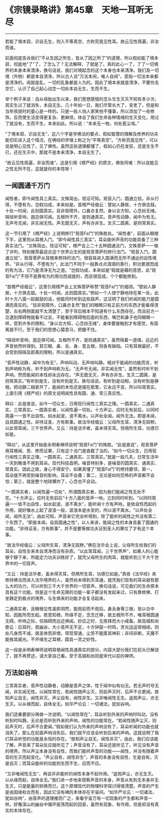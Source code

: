 # 《宗镜录略讲》第45章　天地一耳听无尽

------

若能了境本寂，识自无生，则入平等真空，方称究竟见性耳。故云见性周遍，非汝而谁。

前面彻底告诉我们“不从生因之所生，皆从了因之所了”的道理，所以假如能了境本寂，彻底地“了”了，了怎么了？无法解释，了就是了。真的此心一了，了了一切境界的本身本来清净，换句话说，我们对境起念的这个本身也本来清净。我们及一切境（外物）都是本自清净，所以古人说“万法本闲，唯人自闹”，意指一切法本来都是清净的。闹就是乱，一切的乱象都是人为的。因此了境本来就是清净，不要你去空它，认识了自己起心动念一切处本自无生，生而不生。

举个例子来说：自从母胎出生以来，我们思想感情的念头生生灭灭不知有多少次，其实生过了就消失，本自无生。几十年如一日，我们尽管长大了，变老了，但是和当年孩提时的童心是一样的。只是一般人怕人家笑他不懂事，所以添加了一些修饰，反而使生活变得更复杂、更麻烦。体会了我们生命各种情绪的生灭变化，用过了就没有，生而不生，本来如此。所以说：“本来无一物，何处惹尘埃。”

“了境本寂，识自无生”，这八个字是学佛法的要点，假如智慧的理解及修养的功夫能切实进入这个情况，在佛经的学理上称之为“平等真空”。“方称究竟见性”，可以说是明心见性了，见了佛性。虽然这些道理都懂了，假如心仍在发狂，还是生生不已，还在生灭中，那就不是本来清净，本自无生了。

“故云见性周遍，非汝而谁”，这是引用《楞严经》的原文，佛告阿难：所以说能见之性无所不在，这就是你的本性呀！

## 一闻圆通千万门

闻性者，即今闻性具三真实。文殊简出，现证可知。观音入门，圆通立验。非从行得，不堕有为，岂假功成，本来如是。首楞严经偈云：譬如人静居，十方俱击鼓。十处一时闻，此则圆真实。目非观障外，口鼻亦复然。身以合方知，心念纷无绪。隔垣听音响，遐迩俱可闻。五根所不齐，是则通真实。音声性动静，闻中为有无。无声号无闻，非实闻无性。声无既无灭，声有亦非生。生灭二圆离，是则常真实。

这一节引用了《楞严经》上说明修行“观音Fa门”的殊胜处。“闻性者”，前面从眼根下手，这里则从耳根入门。“即今闻性具三真实”，耳朵能听声音的功能具备了三种真实法门。“文殊简出，现证可知”，楞严会上二十五种圆通法门，文殊菩萨一一做了评判，特别推荐最适合这个世界众生的是观音菩萨的修行法门。“观音入门，圆通立验”，观音菩萨从耳根来修持的法门，很容易进入圆满而无所不通达的自性境界。“非从行得，不堕有为”，此法门不同于一般靠点点滴滴的善行，积功累德而成的有为法，它乃是清净无为之道。“岂假功成，本来如是”假就是藉的意思，此“观音Fa门”不但不是靠有为的用功而成就的，而且很现成，个个都能修到。

“首楞严经偈云”，这里引用楞严会上文殊菩萨称赞“观音Fa门”的偈颂。“譬如人静居，十方俱击鼓。十处一时闻，此则圆真实。”例如一个人很宁静地待在某一处，此时十方八面一起敲鼓的话，他能同时听到这些鼓声，这证明了我们听闻的能力是圆满而真实的。“目非观障外，口鼻亦复然”我们的眼睛只有正前方的东西才能看得清楚，左右两侧面就不太清楚了，至于背后根本不知道有什么东西存在。而且前方一旦遇到障碍物就看不过去，不能看到障碍物后面的东西，嘴巴和鼻子也同眼睛一样，受到许多的限制。“身以合方知，心念纷无绪”，身体要接触到才有感觉，有距离就不行。至于我们的思想心猿意马，把握不住。

“隔垣听音响，遐迩俱可闻。五根所不齐，是则通真实”，虽然隔着一道墙，远近的声音依然听得到。其它眼、鼻、舌、身、意五根，则各有缺陷。只有耳根最好，不会受到阻隔及距离的限制，所以是通真实。

“音声性动静，闻中为有无”，声响叫动，无声响叫静。相对于能闻的功能而言，听到声响称为有，听不到声响称为无。“无声号无闻，非实闻无性”，虽然有时听不到声响，然而能闻的本性却永远存在。“声无既无灭，声有亦非生。生灭二圆离，是则常真实。”有听到是生，没有听到是灭。换句话说，有听到是动相，没有听到是静相，把动静二相拿开了，能闻的本性还是摆在那里，它永远不变，所以叫常真实。上面引用《楞严经》的原文说明闻性具有圆、通、常三真实性。

释曰：此是直说，如今一切众生，日用现行闻性三真实之理。一圆真实，二通真实，三常真实。一圆真实者，以闻性遍一切处。十方声尘，应时无有前后，以同时周遍一一皆不出自性。如水起波，波不离水。以声处全闻，闻外无法。即是本闻，自具圆通之性。非待证圣，方有斯事。故法华经偈云：父母所生耳，清净无瑕秽。以此常耳闻，三千世界声。又云：持是法华者，虽未得天耳。但用所生耳，功德已如是。

“释曰”，从这里开始是永明寿禅师说明“观音Fa门”的殊胜。“此是直说”，观音菩萨用耳根闻、思、修而证果，只有这个法门是直截了当的。“如今一切众生，日用现行闻性三真实之理。一圆真实。二通真实。三常真实。”就是一般凡夫，日常生活中一天到晚谁不用到耳朵。现代科技昌明，噪音特别多，是噪音的圆真实、通真实、常真实。因此之故，身心不得安宁。如果真懂了“观音Fa门”的修持要领，第一，耳朵就不再受到噪音的影响，耳朵不会聋；第二，无论是如何恐怖的声音都不会怕；第三，就是整个地球爆炸了，心念也不会动。

“一圆真实者，以闻性遍一切处”，所谓圆真实者，因为我们能闻之性无处不在。“十方声尘，应时无有前后”十方八面的音声一响，立刻同时听到。“以同时周遍一一皆不出自性，如水起波，波不离水”，能听闻十方有声响，是依自性而起的作用，就好像水上起了波浪一般，波浪本是水变的，所以波不离水。“以声处全闻，闻外无法”。由此可知，声音来它完全听得到，除了能听的闻性之外没有第二个东西了。“即是本闻，自具圆通之性”，以人来讲，能闻之性的本身具备了圆通的功能。“非待证圣，方有斯事”，并不是要等做功夫证到圣人的果位了才有这个本事。

“故法华经偈云：父母所生耳，清净无瑕秽。”佛在法华会上说，父母所生给我们的耳朵，自性生来本自清净而没有杂质。“以此常耳闻，三千世界声”，如果人的心能够宁静下来，所能定力功夫训练好了，就凭父母所生的肉耳，就能听到三千大千世界中的一切音声。

“又云：持是法华者，虽未得天耳，但用所生耳，功德已如是。”真依《法华经》来修持佛法而进入法华境界的人，虽然尚未得到天耳通，就凭我们现有的耳朵就有那么大的功力，可以听到三千大千世界的一切音声。换句话说，可见我们的生命原本具有这个功能。但是这个生命无限的功能一辈子都没有发起来过，只有靠修佛、打坐静定到极点的境界，与生俱来的功能才会复活起来。

二通真实者，且眼根见性虽即洞然，能观前而不观后。鼻舌身等三根，皆以合中知，因能所而生起。若意知根，所缘不定，念念迁移，故五根所不齐，唯耳根圆通无碍。听响之际，任隔碍而远近俱闻。妙应之时，无拣择而大小咸备。故高城和尚歌云：应耳时，若幽谷，大小音声无不足，十方钟鼓一时鸣，灵光运运常相续。则处凡身而不减，居圣体而非增。常现常通，尘劳不能匿其神彩；非间非断，天魔不能挫其威光。不坏缘生之耳根，圆具一灵之妙性。

这一段是永明寿禅师说明耳根闻性具通真实的部分，内容大部分我们在前头已解说了，就不再赘述，请大家自己看。至于高城和尚则是宋代以前的禅师。

## 万法如谷响

三常真实者，音声性动静者，动静是音声之体，性于闻中似有似无。若无声时号无闻，非实闻无性。以闻性常在，若闻性随声尘灭，则前声灭时，后声不合更闻。故知声尘自无，闻性非灭。声尘自有，闻性非生。又非唯闻性无生。返观声尘，亦无生灭。以从缘而起，自体全无。如华严论云：一切诸法，犹如谷响。

我们选重要部分再做一次说明。“以闻性常在”，耳朵听到外来的声响时叫动，没有听到时叫静。无论是否听到外来的声响，闻性的功能常在。“若闻性随声尘灭，则前声灭时，后声不合更闻。”假如我们认为外来的声响没有了，耳朵听闻的功能也就消失了。那么在前面声响消失后，我们就不应该会听到后来的声响。这就说明了我们耳朵听觉的功能是永恒的存在。“故知声尘自无，闻性非灭”，由此，我们应该能了解，声音来了耳朵反应就听见了；声音没有了，耳朵还是听见了，听见没有声音的境界。所以声尘本身没有自性，而我们能听声音的功能——闻性，并没有随着声音的生灭而起变化。“声尘自有，闻性非生”，声音的本身没有自性，生是自有，灭是自灭；而耳朵能听的功能则生而不生，应而不应。

“又非唯闻性无生”，再说并非能听的闻性本身不起作用。“返观声尘，亦无生灭。以从缘而起，自体全无。”我们进一步地来观察声音的本身，声音从有到无本身并无生灭，只是能量的转换而已。这个原理现代的物理科学探讨得很清楚。声音的产生是由因缘和合而有，因此它没有裨的本体存在宇宙间。“如华严论云：一切诸法，犹如谷响”，由音声的道理推而广之，来看宇宙万有一切现象的产生都和声音一样。好像深山的幽谷中循环振荡而起的回音，虽然有现象，有作用，但是却没有真实的本体存在。

